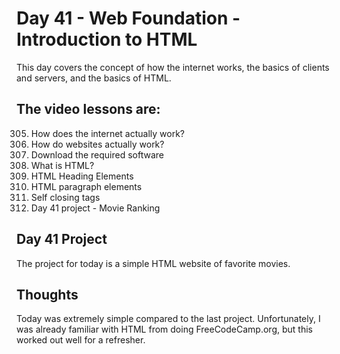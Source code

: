 # Day 41 - Web Foundation - Introduction to HTML
This day covers the concept of how the internet works, the basics of clients and servers, and the basics of HTML.


## The video lessons are:
305. How does the internet actually work?
306. How do websites actually work?
307. Download the required software
308. What is HTML?
309. HTML Heading Elements
310. HTML paragraph elements
311. Self closing tags
312. Day 41 project - Movie Ranking

## Day 41 Project
The project for today is a simple HTML website of favorite movies. 

## Thoughts
Today was extremely simple compared to the last project. Unfortunately, I was already familiar with HTML from doing FreeCodeCamp.org, but this worked out well for a refresher. 
